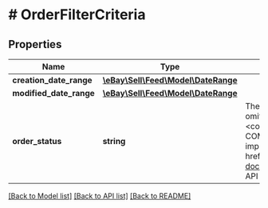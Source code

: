 # # OrderFilterCriteria

## Properties

Name | Type | Description | Notes
------------ | ------------- | ------------- | -------------
**creation_date_range** | [**\eBay\Sell\Feed\Model\DateRange**](DateRange.md) |  | [optional]
**modified_date_range** | [**\eBay\Sell\Feed\Model\DateRange**](DateRange.md) |  | [optional]
**order_status** | **string** | The order status of the orders returned. If the filter is omitted from createOrderTask call, orders that are in both &lt;code&gt;ACTIVE &lt;/code&gt;and&lt;code&gt; COMPLETED&lt;/code&gt; states are returned. For implementation help, refer to &lt;a href&#x3D;&#39;https://developer.ebay.com/api-docs/sell/feed/types/api:OrderStatusEnum&#39;&gt;eBay API documentation&lt;/a&gt; | [optional]

[[Back to Model list]](../../README.md#models) [[Back to API list]](../../README.md#endpoints) [[Back to README]](../../README.md)
